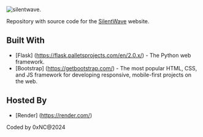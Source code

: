![silentwave.](https://i.imgur.com/JAC7aWI.png)

Repository with source code for the [SilentWave](https://silentwave.com) website.

## Built With

- [Flask] (https://flask.palletsprojects.com/en/2.0.x/) - The Python web framework.
- [Bootstrap] (https://getbootstrap.com/) - The most popular HTML, CSS, and JS framework for developing responsive, mobile-first projects on the web.

## Hosted By

- [Render] (https://render.com/)

Coded by 0xNC@2024
